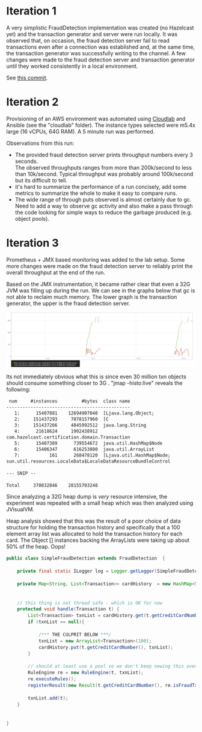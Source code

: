 # Iteration 1

A very simplistic FraudDetection implementation was created (no Hazelcast yet)
and the transaction generator and server were run locally. It was observed that,
on occasion, the fraud detection server fail to read transactions even after a
connection was established and, at the same time, the transaction generator was successfully
writing to the channel.  A few changes were made to the fraud detection server
and transaction generator until they worked consistently in a local environment.

See [this commit](https://github.com/wrmay/Hazelcast-certification/commit/a58f72472ed5195cfc6e8f3ed4678c0087491d09).

# Iteration 2

Provisioning of an AWS environment was automated using [Cloudlab](https://pypi.org/project/cloudlab/)
and Ansible (see the "cloudlab" folder). The instance types selected were
m5.4x large (16 vCPUs, 64G RAM). A 5 minute run was performed.   


Observations from this run:  

- The provided fraud detection server prints throughput numbers every 3 seconds.  
The observed throughputs ranges from more than 200k/second to less than 10k/second.
Typical throughput was probably around 100k/second but its difficult to tell.
- it's hard to summarize the performance of a run concisely, add some metrics
to summarize the whole to make it easy to compare runs.  
- The wide range of through puts observed is almost certainly due to gc.  Need to
add a way to observe gc activity and also make a pass through the code looking for
simple ways to reduce the garbage produced (e.g. object pools).

# Iteration 3

Prometheus + JMX based monitoring was added to the lab setup.  Some more changes were made on the fraud detection server to reliably print the overall throughput at the end of the run.

Based on the JMX instrumentation, it became rather clear that even a 32G JVM was filling up during the run.  We can see in the graphs below that gc is not able to reclaim much memory.  The lower graph is the transaction generator, the upper is the fraud detection server.

![memory](images/iteration3_memory.png)

Its not immediately obvious what this is since even 30 million txn objects should consume something closer to 3G .  "jmap -histo:live" reveals the following:

```
 num     #instances         #bytes  class name
----------------------------------------------
   1:      15407881    12694907040  [Ljava.lang.Object;
   2:     151437293     7078157960  [C
   3:     151437266     4845992512  java.lang.String
   4:      21618624     1902438912  com.hazelcast.certification.domain.Transaction
   5:      15407389      739554672  java.util.HashMap$Node
   6:      15406347      616253880  java.util.ArrayList
   7:           161      268478120  [Ljava.util.HashMap$Node;
sun.util.resources.LocaleData$LocaleDataResourceBundleControl

--- SNIP --

Total     370832846    28155703248
```

Since analyzing a 32G heap dump is *very* resource intensive, the experiment was repeated with a small heap which was then analyzed using JVisualVM.  

Heap analysis showed that this was the result of a poor choice of data structure for holding the transaction history and specifically that a 100 element array list was allocated to hold the transaction history for each card.  The Object [] instances backing the ArrayLists were taking up about 50% of the heap.  Oops!

```java
public class SimpleFraudDetection extends FraudDetection  {

    private final static ILogger log = Logger.getLogger(SimpleFraudDetection.class);

    private Map<String, List<Transaction>> cardHistory  = new HashMap<String, List<Transaction>>(30000000);


    // this thing is not thread safe - which is OK for now
    protected void handle(Transaction t) {
        List<Transaction> txnList = cardHistory.get(t.getCreditCardNumber());
        if (txnList == null){
          
          	/*** THE CULPRIT BELOW ***/
            txnList = new ArrayList<Transaction>(100);  
            cardHistory.put(t.getCreditCardNumber(), txnList);
        }

        // should at least use a pool so we don't keep newing this over and over
        RuleEngine re = new RuleEngine(t, txnList);
        re.executeRules();
        registerResult(new Result(t.getCreditCardNumber(), re.isFraudTxn()));

        txnList.add(t);
    }


}

```


